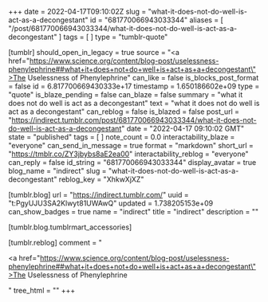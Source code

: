 +++
date = 2022-04-17T09:10:02Z
slug = "what-it-does-not-do-well-is-act-as-a-decongestant"
id = "681770066943033344"
aliases = [ "/post/681770066943033344/what-it-does-not-do-well-is-act-as-a-decongestant" ]
tags = [ ]
type = "tumblr-quote"

[tumblr]
should_open_in_legacy = true
source = "<a href=\"https://www.science.org/content/blog-post/uselessness-phenylephrine##what+it+does+not+do+well+is+act+as+a+decongestant\">The Uselessness of Phenylephrine</a>"
can_like = false
is_blocks_post_format = false
id = 6.817700669430333e+17
timestamp = 1.650186602e+09
type = "quote"
is_blaze_pending = false
can_blaze = false
summary = "what it does not do well is act as a decongestant"
text = "what it does not do well is act as a decongestant"
can_reblog = false
is_blazed = false
post_url = "https://indirect.tumblr.com/post/681770066943033344/what-it-does-not-do-well-is-act-as-a-decongestant"
date = "2022-04-17 09:10:02 GMT"
state = "published"
tags = [ ]
note_count = 0.0
interactability_blaze = "everyone"
can_send_in_message = true
format = "markdown"
short_url = "https://tmblr.co/ZY3jbybs8aE2ea00"
interactability_reblog = "everyone"
can_reply = false
id_string = "681770066943033344"
display_avatar = true
blog_name = "indirect"
slug = "what-it-does-not-do-well-is-act-as-a-decongestant"
reblog_key = "XhkwXjXZ"

[tumblr.blog]
url = "https://indirect.tumblr.com/"
uuid = "t:PgyUJU3SA2Klwyt81UWAwQ"
updated = 1.738205153e+09
can_show_badges = true
name = "indirect"
title = "indirect"
description = ""

[tumblr.blog.tumblrmart_accessories]

[tumblr.reblog]
comment = "<p><a href=\"https://www.science.org/content/blog-post/uselessness-phenylephrine##what+it+does+not+do+well+is+act+as+a+decongestant\">The Uselessness of Phenylephrine</a></p>"
tree_html = ""
+++
